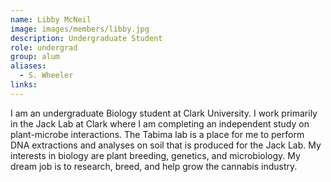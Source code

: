 ```yaml
---
name: Libby McNeil
image: images/members/libby.jpg
description: Undergraduate Student
role: undergrad
group: alum
aliases:
  - S. Wheeler
links:
---
```


I am an undergraduate Biology student at Clark University. I work primarily in the Jack Lab at Clark where I am completing an independent study on plant-microbe interactions. The Tabima lab is a place for me to perform DNA extractions and analyses on soil that is produced for the Jack Lab. My interests in biology are plant breeding, genetics, and microbiology. My dream job is to research, breed, and help grow the cannabis industry.